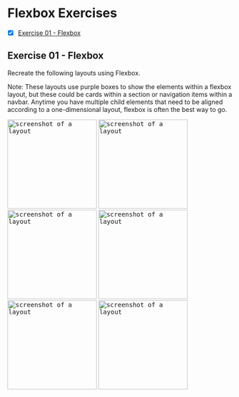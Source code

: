 # Flexbox Exercises

- [x] [Exercise 01 - Flexbox](#ex1)

## <a id="ex01"></a> Exercise 01 - Flexbox

Recreate the following layouts using Flexbox.

Note: These layouts use purple boxes to show the elements within a flexbox layout, but these could be cards within a section or navigation items within a navbar. Anytime you have multiple child elements that need to be aligned according to a one-dimensional layout, flexbox is often the best way to go.

<kbd><img src="../_assets/css-exercises/css-ex07-flexbox-01.png" height=200 alt="screenshot of a layout"></kbd>
<kbd><img src="../_assets/css-exercises/css-ex07-flexbox-02.png" height=200 alt="screenshot of a layout"></kbd>
<kbd><img src="../_assets/css-exercises/css-ex07-flexbox-03.png" height=200 alt="screenshot of a layout"></kbd>
<kbd><img src="../_assets/css-exercises/css-ex07-flexbox-04.png" height=200 alt="screenshot of a layout"></kbd>
<kbd><img src="../_assets/css-exercises/css-ex07-flexbox-05.png" height=200 alt="screenshot of a layout"></kbd>
<kbd><img src="../_assets/css-exercises/css-ex07-flexbox-06.png" height=200 alt="screenshot of a layout"></kbd>
